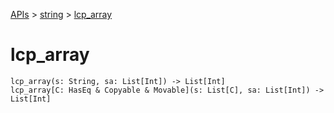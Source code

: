 [APIs](../index.md) > [string](./index.md) > [lcp_array]()

# lcp_array

```
lcp_array(s: String, sa: List[Int]) -> List[Int]
lcp_array[C: HasEq & Copyable & Movable](s: List[C], sa: List[Int]) -> List[Int]
```
